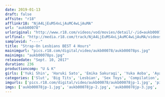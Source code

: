 ```yaml
---
date: 2019-01-13
draft: false
affsite: "r18"
afflinkr18: "NjA4LjEuMS4xLjAuMC4wLjAuMA"
url: "aukb00078"
urloriginal: "http://www.r18.com/videos/vod/movies/detail/-/id=aukb00078"
urlfinal: "http://media.r18.com/track/NjA4LjEuMS4xLjAuMC4wLjAuMA/videos/vod/movies/detail/-/id=aukb00078"
samplevid: "----"
title: "Strap-On Lesbians BEST 4 Hours"
mainimgurl: "pics.r18.com/digital/video/aukb00078/aukb00078ps.jpg"
mainimgs: "aukb00078ps.jpg"
releasedate: "Sept. 10, 2017"
duration: 236
productioncomp: "U & K"
girls: ['Yuki Shin', 'Haruki Sato', 'Emika Sakuragi', 'Yuka Aoba', 'Ayane Suzukawa', 'Keiko Koguchida', 'Akane Misaki', 'Ayaka Mutou', 'Yuika Takashima', 'Nozomi Mikimoto']
categories: ['Slut', 'Big Tits', 'Lesbian', 'Sex Toys', 'Compilation', 'Hi-Def']
imgurls: ['pics.r18.com/digital/video/aukb00078/aukb00078jp-1.jpg', 'pics.r18.com/digital/video/aukb00078/aukb00078jp-2.jpg', 'pics.r18.com/digital/video/aukb00078/aukb00078jp-3.jpg', 'pics.r18.com/digital/video/aukb00078/aukb00078jp-4.jpg', 'pics.r18.com/digital/video/aukb00078/aukb00078jp-5.jpg', 'pics.r18.com/digital/video/aukb00078/aukb00078jp-6.jpg', 'pics.r18.com/digital/video/aukb00078/aukb00078jp-7.jpg', 'pics.r18.com/digital/video/aukb00078/aukb00078jp-8.jpg', 'pics.r18.com/digital/video/aukb00078/aukb00078jp-9.jpg', 'pics.r18.com/digital/video/aukb00078/aukb00078jp-10.jpg', 'pics.r18.com/digital/video/aukb00078/aukb00078jp-11.jpg', 'pics.r18.com/digital/video/aukb00078/aukb00078jp-12.jpg', 'pics.r18.com/digital/video/aukb00078/aukb00078jp-13.jpg', 'pics.r18.com/digital/video/aukb00078/aukb00078jp-14.jpg', 'pics.r18.com/digital/video/aukb00078/aukb00078jp-15.jpg', 'pics.r18.com/digital/video/aukb00078/aukb00078jp-16.jpg', 'pics.r18.com/digital/video/aukb00078/aukb00078jp-17.jpg', 'pics.r18.com/digital/video/aukb00078/aukb00078jp-18.jpg', 'pics.r18.com/digital/video/aukb00078/aukb00078jp-19.jpg', 'pics.r18.com/digital/video/aukb00078/aukb00078jp-20.jpg']
imgs: ['aukb00078jp-1.jpg', 'aukb00078jp-2.jpg', 'aukb00078jp-3.jpg', 'aukb00078jp-4.jpg', 'aukb00078jp-5.jpg', 'aukb00078jp-6.jpg', 'aukb00078jp-7.jpg', 'aukb00078jp-8.jpg', 'aukb00078jp-9.jpg', 'aukb00078jp-10.jpg', 'aukb00078jp-11.jpg', 'aukb00078jp-12.jpg', 'aukb00078jp-13.jpg', 'aukb00078jp-14.jpg', 'aukb00078jp-15.jpg', 'aukb00078jp-16.jpg', 'aukb00078jp-17.jpg', 'aukb00078jp-18.jpg', 'aukb00078jp-19.jpg', 'aukb00078jp-20.jpg']
---
```

